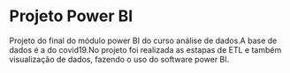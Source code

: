 # Projeto Power BI
 Projeto do final do módulo power BI do curso análise de dados.A base de dados é a do covid19.No projeto foi realizada as estapas de ETL e também visualização de dados, fazendo o uso do software power BI.
